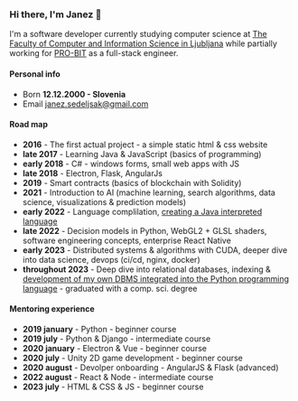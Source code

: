 ### Hi there, I'm Janez 👋

I'm a software developer currently studying computer science at [The Faculty of Computer and Information Science in Ljubljana](https://www.fri.uni-lj.si/en) while partially working for [PRO-BIT](https://pro-bit.si/en/) as a full-stack engineer.

#### Personal info
- Born <b>12.12.2000 - Slovenia</b>
- Email [janez.sedeljsak@gmail.com](janez.sedeljsak@gmail.com)

#### Road map
- <b>2016</b> - The first actual project - a simple static html & css website
- <b>late 2017</b> - Learning Java & JavaScript (basics of programming)
- <b>early 2018</b> - C# - windows forms, small web apps with JS
- <b>late 2018</b> - Electron, Flask, AngularJs
- <b>2019</b> - Smart contracts (basics of blockchain with Solidity)
- <b>2021</b> - Introduction to AI (machine learning, search algorithms, data science, visualizations & prediction models)
- <b>early 2022</b> - Language complilation, [creating a Java interpreted language](https://github.com/JanezSedeljsak/pins-compiler-v2)
- <b>late 2022</b> - Decision models in Python, WebGL2 + GLSL shaders, software engineering concepts, enterprise React Native
- <b>early 2023</b> - Distributed systems & algorithms with CUDA, deeper dive into data science, devops (ci/cd, nginx, docker)
- <b>throughout 2023</b> - Deep dive into relational databases, indexing & [development of my own DBMS integrated into the Python programming language](https://repozitorij.uni-lj.si/IzpisGradiva.php?id=149871&lang=slv) - graduated with a comp. sci. degree

#### Mentoring experience
- <b>2019 january</b> - Python - beginner course
- <b>2019 july</b> - Python & Django - intermediate course
- <b>2020 january</b> - Electron & Vue - beginner course
- <b>2020 july</b> - Unity 2D game development - beginner course
- <b>2020 august</b> - Devolper onboarding - AngularJS & Flask (advanced)
- <b>2022 august</b> - React & Node - intermediate course
- <b>2023 july</b> - HTML & CSS & JS - beginner course 
